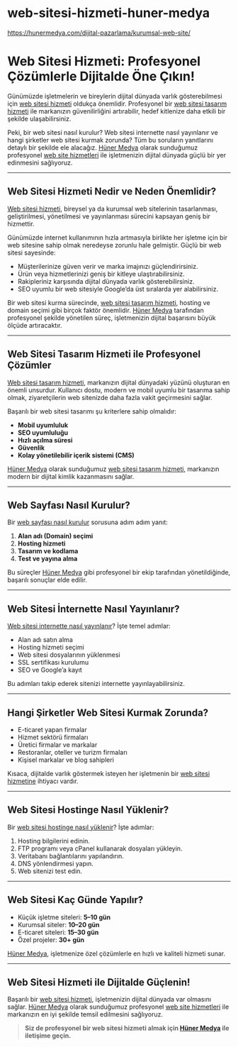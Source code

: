 # web-sitesi-hizmeti-huner-medya
https://hunermedya.com/dijital-pazarlama/kurumsal-web-site/


# Web Sitesi Hizmeti: Profesyonel Çözümlerle Dijitalde Öne Çıkın!

Günümüzde işletmelerin ve bireylerin dijital dünyada varlık gösterebilmesi için [web sitesi hizmeti](https://hunermedya.com/dijital-pazarlama/kurumsal-web-site/) oldukça önemlidir. Profesyonel bir [web sitesi tasarım hizmeti](https://hunermedya.com/dijital-pazarlama/kurumsal-web-site/) ile markanızın güvenilirliğini artırabilir, hedef kitlenize daha etkili bir şekilde ulaşabilirsiniz.

Peki, bir web sitesi nasıl kurulur? Web sitesi internette nasıl yayınlanır ve hangi şirketler web sitesi kurmak zorunda? Tüm bu soruların yanıtlarını detaylı bir şekilde ele alacağız. [Hüner Medya](https://hunermedya.com/) olarak sunduğumuz profesyonel [web site hizmetleri](https://hunermedya.com/dijital-pazarlama/kurumsal-web-site/) ile işletmenizin dijital dünyada güçlü bir yer edinmesini sağlıyoruz.

---

## Web Sitesi Hizmeti Nedir ve Neden Önemlidir?

[Web sitesi hizmeti](https://hunermedya.com/dijital-pazarlama/kurumsal-web-site/), bireysel ya da kurumsal web sitelerinin tasarlanması, geliştirilmesi, yönetilmesi ve yayınlanması sürecini kapsayan geniş bir hizmettir.

Günümüzde internet kullanımının hızla artmasıyla birlikte her işletme için bir web sitesine sahip olmak neredeyse zorunlu hale gelmiştir. Güçlü bir web sitesi sayesinde:

- Müşterilerinize güven verir ve marka imajınızı güçlendirirsiniz.
- Ürün veya hizmetlerinizi geniş bir kitleye ulaştırabilirsiniz.
- Rakipleriniz karşısında dijital dünyada varlık gösterebilirsiniz.
- SEO uyumlu bir web sitesiyle Google’da üst sıralarda yer alabilirsiniz.

Bir web sitesi kurma sürecinde, [web sitesi tasarım hizmeti](https://hunermedya.com/dijital-pazarlama/kurumsal-web-site/), hosting ve domain seçimi gibi birçok faktör önemlidir. [Hüner Medya](https://hunermedya.com/) tarafından profesyonel şekilde yönetilen süreç, işletmenizin dijital başarısını büyük ölçüde artıracaktır.

---

## Web Sitesi Tasarım Hizmeti ile Profesyonel Çözümler

[Web sitesi tasarım hizmeti](https://hunermedya.com/dijital-pazarlama/kurumsal-web-site/), markanızın dijital dünyadaki yüzünü oluşturan en önemli unsurdur. Kullanıcı dostu, modern ve mobil uyumlu bir tasarıma sahip olmak, ziyaretçilerin web sitenizde daha fazla vakit geçirmesini sağlar.

Başarılı bir web sitesi tasarımı şu kriterlere sahip olmalıdır:

- **Mobil uyumluluk**
- **SEO uyumluluğu**
- **Hızlı açılma süresi**
- **Güvenlik**
- **Kolay yönetilebilir içerik sistemi (CMS)**

[Hüner Medya](https://hunermedya.com/) olarak sunduğumuz [web sitesi tasarım hizmeti](https://hunermedya.com/dijital-pazarlama/kurumsal-web-site/), markanızın modern bir dijital kimlik kazanmasını sağlar.

---

## Web Sayfası Nasıl Kurulur?

Bir [web sayfası nasıl kurulur](https://hunermedya.com/dijital-pazarlama/kurumsal-web-site/) sorusuna adım adım yanıt:

1. **Alan adı (Domain) seçimi**
2. **Hosting hizmeti**
3. **Tasarım ve kodlama**
4. **Test ve yayına alma**

Bu süreçler [Hüner Medya](https://hunermedya.com/) gibi profesyonel bir ekip tarafından yönetildiğinde, başarılı sonuçlar elde edilir.

---

## Web Sitesi İnternette Nasıl Yayınlanır?

[Web sitesi internette nasıl yayınlanır](https://hunermedya.com/dijital-pazarlama/kurumsal-web-site/)? İşte temel adımlar:

- Alan adı satın alma
- Hosting hizmeti seçimi
- Web sitesi dosyalarının yüklenmesi
- SSL sertifikası kurulumu
- SEO ve Google’a kayıt

Bu adımları takip ederek sitenizi internette yayınlayabilirsiniz.

---

## Hangi Şirketler Web Sitesi Kurmak Zorunda?

- E-ticaret yapan firmalar  
- Hizmet sektörü firmaları  
- Üretici firmalar ve markalar  
- Restoranlar, oteller ve turizm firmaları  
- Kişisel markalar ve blog sahipleri  

Kısaca, dijitalde varlık göstermek isteyen her işletmenin bir [web sitesi hizmetine](https://hunermedya.com/dijital-pazarlama/kurumsal-web-site/) ihtiyacı vardır.

---

## Web Sitesi Hostinge Nasıl Yüklenir?

Bir [web sitesi hostinge nasıl yüklenir](https://hunermedya.com/dijital-pazarlama/kurumsal-web-site/)? İşte adımlar:

1. Hosting bilgilerini edinin.
2. FTP programı veya cPanel kullanarak dosyaları yükleyin.
3. Veritabanı bağlantılarını yapılandırın.
4. DNS yönlendirmesi yapın.
5. Web sitenizi test edin.

---

## Web Sitesi Kaç Günde Yapılır?

- Küçük işletme siteleri: **5–10 gün**
- Kurumsal siteler: **10–20 gün**
- E-ticaret siteleri: **15–30 gün**
- Özel projeler: **30+ gün**

[Hüner Medya](https://hunermedya.com/), işletmenize özel çözümlerle en hızlı ve kaliteli hizmeti sunar.

---

## Web Sitesi Hizmeti ile Dijitalde Güçlenin!

Başarılı bir [web sitesi hizmeti](https://hunermedya.com/dijital-pazarlama/kurumsal-web-site/), işletmenizin dijital dünyada var olmasını sağlar. [Hüner Medya](https://hunermedya.com/) olarak sunduğumuz profesyonel [web site hizmetleri](https://hunermedya.com/dijital-pazarlama/kurumsal-web-site/) ile markanızın en iyi şekilde temsil edilmesini sağlıyoruz.

> **Siz de profesyonel bir web sitesi hizmeti almak için [Hüner Medya](https://hunermedya.com/) ile iletişime geçin.**
